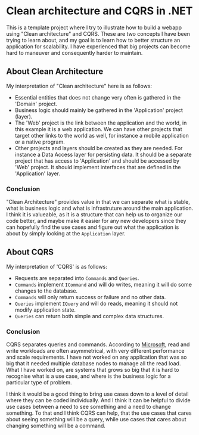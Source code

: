 # Clean architecture and CQRS in .NET

This is a template project where I try to illustrate how to build a webapp using "Clean
architecture" and CQRS. These are two concepts I have been trying to learn about, and my goal is to
learn how to better structure an application for scalability. I have experienced that big projects
can become hard to maneuver and consequently harder to maintain.

## About Clean Architecture

My interpretation of "Clean architecture" here is as follows:
- Essential entities that does not change very often is gathered in the 'Domain' project.
- Business logic should mainly be gathered in the 'Application' project (layer).
- The 'Web' project is the link between the application and the world, in this example it is a web
  application. We can have other projects that target other links to the world as well, for instance
  a mobile application or a native program.
- Other projects and layers should be created as they are needed. For instance a Data Access layer
  for persisting data. It should be a separate project that has access to 'Application' and should
  be accessed by 'Web' project. It should implement interfaces that are defined in the
  'Application' layer.

### Conclusion

"Clean Architecture" provides value in that we can separate what is stable, what is business logic
and what is infrastruture around the main application. I think it is valueable, as it is a
structure that can help us to organize our code better, and maybe make it easier for any new
developers since they can hopefully find the use cases and figure out what the application is about
by simply looking at the `Application` layer.

## About CQRS

My interpretation of 'CQRS' is as follows:
- Requests are separated into `Commands` and `Queries`.
- `Commands` implement `ICommand` and will do writes, meaning it will do some changes to the
  database.
- `Commands` will only return success or failure and no other data.
- `Queries` implement `IQuery` and will do reads, meaning it should not modify application state.
- `Queries` can return both simple and complex data structures.

### Conclusion

CQRS separates queries and commands. According to
[Microsoft](https://learn.microsoft.com/en-us/azure/architecture/patterns/cqrs), read and write
workloads are often asymmetrical, with very different performance and scale requirements. I have
not worked on any application that was so big that it needed multiple database nodes to manage all
the read load. What I have worked on, are systems that grows so big that it is hard to recognise
what is a use case, and where is the business logic for a particular type of problem.

I think it would be a good thing to bring use cases down to a level of detail where they can be
coded individually. And I think it can be helpful to divide use cases between a need to see
something and a need to change something. To that end I think CQRS can help, that the use cases
that cares about seeing something will be a query, while use cases that cares about changing
something will be a command.
